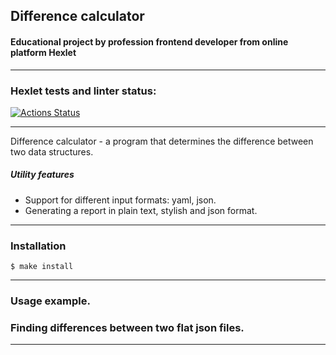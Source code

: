 <a name="contents"></a>

## Difference calculator
[difference-calculator]: https://github.com/aleonaos/frontend-project-lvl2 "Difference-calculator"

#### Educational project by profession frontend developer from online platform Hexlet

---

### Hexlet tests and linter status:
[![Actions Status](https://github.com/aleonaos/frontend-project-lvl2/workflows/hexlet-check/badge.svg)](https://github.com/aleonaos/frontend-project-lvl2/actions)

---

Difference calculator - a program that determines the difference between two data structures.
##### Utility features
* Support for different input formats: yaml, json.
* Generating a report in plain text, stylish and json format.

---

### Installation
```
$ make install
```
---

### Usage example.

### Finding differences between two flat json files.



---

